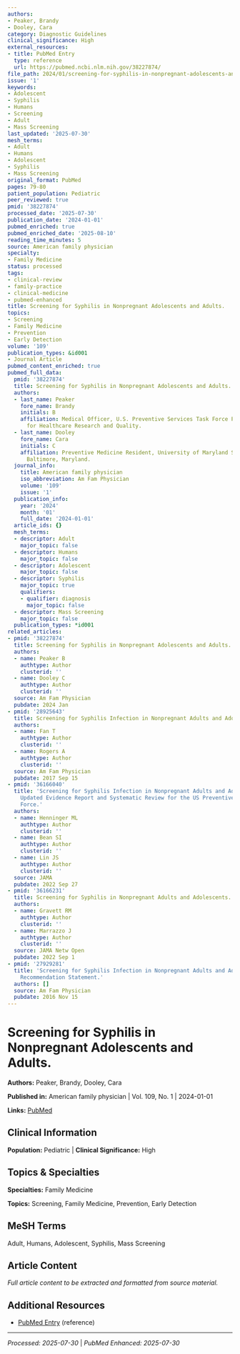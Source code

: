 ```yaml
---
authors:
- Peaker, Brandy
- Dooley, Cara
category: Diagnostic Guidelines
clinical_significance: High
external_resources:
- title: PubMed Entry
  type: reference
  url: https://pubmed.ncbi.nlm.nih.gov/38227874/
file_path: 2024/01/screening-for-syphilis-in-nonpregnant-adolescents-and-adults.md
issue: '1'
keywords:
- Adolescent
- Syphilis
- Humans
- Screening
- Adult
- Mass Screening
last_updated: '2025-07-30'
mesh_terms:
- Adult
- Humans
- Adolescent
- Syphilis
- Mass Screening
original_format: PubMed
pages: 79-80
patient_population: Pediatric
peer_reviewed: true
pmid: '38227874'
processed_date: '2025-07-30'
publication_date: '2024-01-01'
pubmed_enriched: true
pubmed_enriched_date: '2025-08-10'
reading_time_minutes: 5
source: American family physician
specialty:
- Family Medicine
status: processed
tags:
- clinical-review
- family-practice
- clinical-medicine
- pubmed-enhanced
title: Screening for Syphilis in Nonpregnant Adolescents and Adults.
topics:
- Screening
- Family Medicine
- Prevention
- Early Detection
volume: '109'
publication_types: &id001
- Journal Article
pubmed_content_enriched: true
pubmed_full_data:
  pmid: '38227874'
  title: Screening for Syphilis in Nonpregnant Adolescents and Adults.
  authors:
  - last_name: Peaker
    fore_name: Brandy
    initials: B
    affiliation: Medical Officer, U.S. Preventive Services Task Force Program, Agency
      for Healthcare Research and Quality.
  - last_name: Dooley
    fore_name: Cara
    initials: C
    affiliation: Preventive Medicine Resident, University of Maryland School of Medicine,
      Baltimore, Maryland.
  journal_info:
    title: American family physician
    iso_abbreviation: Am Fam Physician
    volume: '109'
    issue: '1'
  publication_info:
    year: '2024'
    month: '01'
    full_date: '2024-01-01'
  article_ids: {}
  mesh_terms:
  - descriptor: Adult
    major_topic: false
  - descriptor: Humans
    major_topic: false
  - descriptor: Adolescent
    major_topic: false
  - descriptor: Syphilis
    major_topic: true
    qualifiers:
    - qualifier: diagnosis
      major_topic: false
  - descriptor: Mass Screening
    major_topic: false
  publication_types: *id001
related_articles:
- pmid: '38227874'
  title: Screening for Syphilis in Nonpregnant Adolescents and Adults.
  authors:
  - name: Peaker B
    authtype: Author
    clusterid: ''
  - name: Dooley C
    authtype: Author
    clusterid: ''
  source: Am Fam Physician
  pubdate: 2024 Jan
- pmid: '28925643'
  title: Screening for Syphilis Infection in Nonpregnant Adults and Adolescents.
  authors:
  - name: Fan T
    authtype: Author
    clusterid: ''
  - name: Rogers A
    authtype: Author
    clusterid: ''
  source: Am Fam Physician
  pubdate: 2017 Sep 15
- pmid: '36166040'
  title: 'Screening for Syphilis Infection in Nonpregnant Adults and Adolescents:
    Updated Evidence Report and Systematic Review for the US Preventive Services Task
    Force.'
  authors:
  - name: Henninger ML
    authtype: Author
    clusterid: ''
  - name: Bean SI
    authtype: Author
    clusterid: ''
  - name: Lin JS
    authtype: Author
    clusterid: ''
  source: JAMA
  pubdate: 2022 Sep 27
- pmid: '36166231'
  title: Screening for Syphilis in Nonpregnant Adults and Adolescents.
  authors:
  - name: Gravett RM
    authtype: Author
    clusterid: ''
  - name: Marrazzo J
    authtype: Author
    clusterid: ''
  source: JAMA Netw Open
  pubdate: 2022 Sep 1
- pmid: '27929281'
  title: 'Screening for Syphilis Infection in Nonpregnant Adults and Adolescents:
    Recommendation Statement.'
  authors: []
  source: Am Fam Physician
  pubdate: 2016 Nov 15
---
```


# Screening for Syphilis in Nonpregnant Adolescents and Adults.

**Authors:** Peaker, Brandy, Dooley, Cara

**Published in:** American family physician | Vol. 109, No. 1 | 2024-01-01

**Links:** [PubMed](https://pubmed.ncbi.nlm.nih.gov/38227874/)

## Clinical Information

**Population:** Pediatric | **Clinical Significance:** High

## Topics & Specialties

**Specialties:** Family Medicine

**Topics:** Screening, Family Medicine, Prevention, Early Detection

## MeSH Terms

Adult, Humans, Adolescent, Syphilis, Mass Screening

## Article Content

*Full article content to be extracted and formatted from source material.*

## Additional Resources

- [PubMed Entry](https://pubmed.ncbi.nlm.nih.gov/38227874/) (reference)

---

*Processed: 2025-07-30* | *PubMed Enhanced: 2025-07-30*
